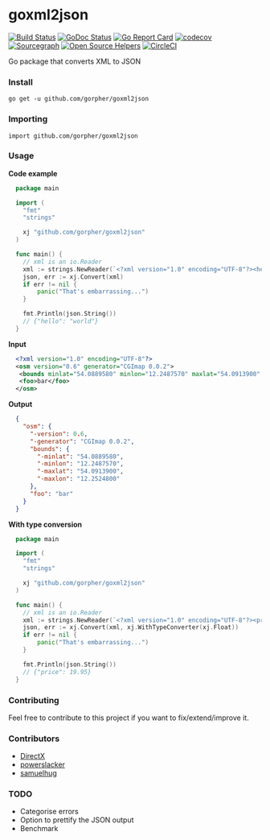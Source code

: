 # goxml2json

[![Build Status](https://secure.travis-ci.org/gorpher/goxml2json.png?branch=master)](http://travis-ci.org/gorpher/goxml2json)
[![GoDoc Status](https://godoc.org/github.com/gorpher/goxml2json?status.svg)](https://godoc.org/github.com/gorpher/goxml2json)
[![Go Report Card](https://goreportcard.com/badge/github.com/gorpher/goxml2json)](https://goreportcard.com/report/github.com/gorpher/goxml2json)
[![codecov](https://codecov.io/gh/gorpher/goxml2json/branch/master/graph/badge.svg)](https://codecov.io/gh/gorpher/goxml2json)
[![Sourcegraph](https://sourcegraph.com/github.com/gorpher/goxml2json/-/badge.svg)](https://sourcegraph.com/github.com/gorpher/goxml2json?badge)
[![Open Source Helpers](https://www.codetriage.com/gorpher/goxml2json/badges/users.svg)](https://www.codetriage.com/gorpher/goxml2json)
[![CircleCI](https://circleci.com/gh/gorpher/goxml2json.svg?style=svg)](https://circleci.com/gh/gorpher/goxml2json)

Go package that converts XML to JSON

### Install

    go get -u github.com/gorpher/goxml2json

### Importing

    import github.com/gorpher/goxml2json

### Usage

**Code example**

```go
  package main

  import (
  	"fmt"
  	"strings"

  	xj "github.com/gorpher/goxml2json"
  )

  func main() {
  	// xml is an io.Reader
  	xml := strings.NewReader(`<?xml version="1.0" encoding="UTF-8"?><hello>world</hello>`)
  	json, err := xj.Convert(xml)
  	if err != nil {
  		panic("That's embarrassing...")
  	}

  	fmt.Println(json.String())
  	// {"hello": "world"}
  }

```

**Input**

```xml
  <?xml version="1.0" encoding="UTF-8"?>
  <osm version="0.6" generator="CGImap 0.0.2">
   <bounds minlat="54.0889580" minlon="12.2487570" maxlat="54.0913900" maxlon="12.2524800"/>
   <foo>bar</foo>
  </osm>
```

**Output**

```json
  {
    "osm": {
      "-version": 0.6,
      "-generator": "CGImap 0.0.2",
      "bounds": {
        "-minlat": "54.0889580",
        "-minlon": "12.2487570",
        "-maxlat": "54.0913900",
        "-maxlon": "12.2524800"
      },
      "foo": "bar"
    }
  }
```

**With type conversion**

```go
  package main

  import (
  	"fmt"
  	"strings"

  	xj "github.com/gorpher/goxml2json"
  )

  func main() {
  	// xml is an io.Reader
  	xml := strings.NewReader(`<?xml version="1.0" encoding="UTF-8"?><price>19.95</price>`)
  	json, err := xj.Convert(xml, xj.WithTypeConverter(xj.Float))
  	if err != nil {
  		panic("That's embarrassing...")
  	}

  	fmt.Println(json.String())
  	// {"price": 19.95}
  }
```

### Contributing
Feel free to contribute to this project if you want to fix/extend/improve it.

### Contributors

  - [DirectX](https://github.com/directx)
  - [powerslacker](https://github.com/powerslacker)  
  - [samuelhug](https://github.com/samuelhug)

### TODO

   * Categorise errors
   * Option to prettify the JSON output
   * Benchmark
